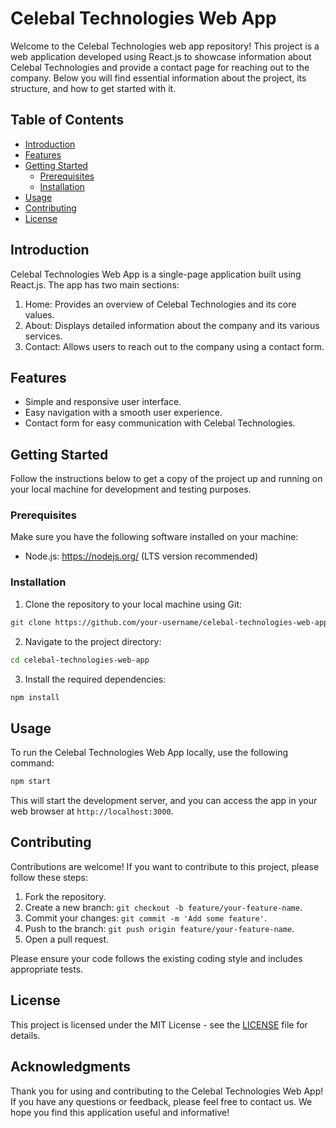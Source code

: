 # Celebal Technologies Web App

Welcome to the Celebal Technologies web app repository! This project is a web application developed using React.js to showcase information about Celebal Technologies and provide a contact page for reaching out to the company. Below you will find essential information about the project, its structure, and how to get started with it.

## Table of Contents

- [Introduction](#introduction)
- [Features](#features)
- [Getting Started](#getting-started)
  - [Prerequisites](#prerequisites)
  - [Installation](#installation)
- [Usage](#usage)
- [Contributing](#contributing)
- [License](#license)

## Introduction

Celebal Technologies Web App is a single-page application built using React.js. The app has two main sections:

1. Home: Provides an overview of Celebal Technologies and its core values.
2. About: Displays detailed information about the company and its various services.
3. Contact: Allows users to reach out to the company using a contact form.

## Features

- Simple and responsive user interface.
- Easy navigation with a smooth user experience.
- Contact form for easy communication with Celebal Technologies.

## Getting Started

Follow the instructions below to get a copy of the project up and running on your local machine for development and testing purposes.

### Prerequisites

Make sure you have the following software installed on your machine:

- Node.js: https://nodejs.org/ (LTS version recommended)

### Installation

1. Clone the repository to your local machine using Git:

```bash
git clone https://github.com/your-username/celebal-technologies-web-app.git
```

2. Navigate to the project directory:

```bash
cd celebal-technologies-web-app
```

3. Install the required dependencies:

```bash
npm install
```

## Usage

To run the Celebal Technologies Web App locally, use the following command:

```bash
npm start
```

This will start the development server, and you can access the app in your web browser at `http://localhost:3000`.

## Contributing

Contributions are welcome! If you want to contribute to this project, please follow these steps:

1. Fork the repository.
2. Create a new branch: `git checkout -b feature/your-feature-name`.
3. Commit your changes: `git commit -m 'Add some feature'`.
4. Push to the branch: `git push origin feature/your-feature-name`.
5. Open a pull request.

Please ensure your code follows the existing coding style and includes appropriate tests.

## License

This project is licensed under the MIT License - see the [LICENSE](LICENSE) file for details.

## Acknowledgments

Thank you for using and contributing to the Celebal Technologies Web App! If you have any questions or feedback, please feel free to contact us. We hope you find this application useful and informative!
